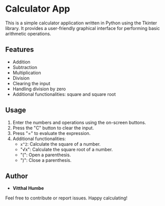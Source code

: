 # Calculator App

This is a simple calculator application written in Python using the Tkinter library. It provides a user-friendly graphical interface for performing basic arithmetic operations.

## Features

- Addition
- Subtraction
- Multiplication
- Division
- Clearing the input
- Handling division by zero
- Additional functionalities: square and square root

## Usage

1. Enter the numbers and operations using the on-screen buttons.
2. Press the "C" button to clear the input.
3. Press "=" to evaluate the expression.
4. Additional functionalities:
    - `x^2`: Calculate the square of a number.
    - "√x": Calculate the square root of a number.
    - "(": Open a parenthesis.
    - ")": Close a parenthesis.

## Author

- **Vitthal Humbe**

Feel free to contribute or report issues. Happy calculating!
